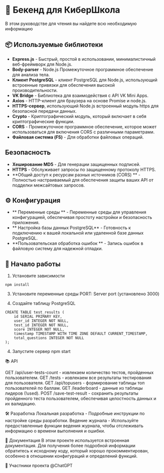 # 🚀 Бекенд для КиберШкола

В этом руководстве для чтения вы найдете всю необходимую информацию

## 📦 Используемые библиотеки

- **Express.js** - Быстрый, простой в использовании, минималистичный веб-фреймворк для Node.js.
- **Body-parser** - Node.js Промежуточное программное обеспечение для анализа тела.
- **Клиент PostgreSQL** - клиент PostgreSQL для Node.js, использующий встроенные привязки для обеспечения высокой производительности.
- **VK Bridge** - Библиотека для взаимодействия с API VK Mini Apps.
- **Axios** - HTTP-клиент для браузера на основе Promise и node.js.
- **HTTPS-сервер**, использующий Node.js встроенный модуль https для безопасной передачи данных.
- **Crypto** - Криптографический модуль, который включает в себя криптографические функции.
- **CORS** - Промежуточное программное обеспечение, которое может использоваться для включения CORS с различными параметрами.
- **Файловая система (FS)** - Для обработки файловых операций.

## Безопасность

- **Хеширование MD5** - Для генерации защищенных подписей.
- **HTTPS** - Обслуживает запросы по защищенному протоколу HTTPS.
- **Общий доступ к ресурсам разных источников (CORS) ** - Полностью настраиваемый для обеспечения защиты ваших API от подделки межсайтовых запросов.

## ⚙️ Конфигурация

- ** Переменные среды ** - Переменные среды для управления конфигурацией, обеспечивая простоту настройки и безопасность приложения.
- ** Настройка базы данных PostgreSQL** - Готовность к подключению к вашей локальной или удаленной базе данных PostgreSQL.
- **Пользовательская обработка ошибок ** - Запись ошибок в файловую систему для надежной отладки.

## 🚀 Начало работы


1. Установите зависимости
```
npm install
```

3. Установите переменные среды
PORT: Server port (установлено 3000)

4. Создайте таблицу PostgreSQL
```
CREATE TABLE test_results (
    id SERIAL PRIMARY KEY,
    user_id INTEGER NOT NULL,
    test_id INTEGER NOT NULL,
    score INTEGER NOT NULL,
    timestamp TIMESTAMP WITH TIME ZONE DEFAULT CURRENT_TIMESTAMP,
    total_questions INTEGER NOT NULL
);
```
4. Запустите сервер
npm start


📚 API

GET /api/user-tests-count - извлекаем количество тестов, пройденных пользователем.
GET /tests - извлекаем все результаты тестирования для пользователя.
GET /api/topusers - формирование таблицы топ пользователей по баллам.
GET /leaderboard - данные из таблицы лидеров (!used).
POST /save-test-result - сохранить результаты пройденного теста пользователем, обеспечивая целостность данных и их валидацию.


🛠️ Разработка
Локальная разработка - Подробные инструкции по настройке среды разработки.
Ведение журнала - Используйте предоставленные функции ведения журнала, чтобы отслеживать информацию о времени выполнения и ошибки.

📖 Документация
В этом проекте используется встроенная документация. Для получения более подробной информации обратитесь к исходному коду, который хорошо прокомментирован, особенно в отношении конфигураций и определений функций.

🤖 Участники проекта
@ChatGPT

